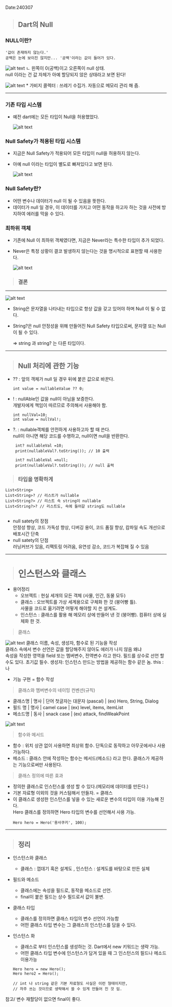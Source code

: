 Date:240307

> ## Dart의 Null

 ### NULL이란?  
    '값이 존재하지 않는다.'  
    공백은 눈에 보이진 않지만... '공백'이라는 값이 들어가 있다.  
![alt text](image-3.png)
 ㄴ 왼쪽이 0(공백)이고 오른쪽이 null 상태.  
 null 이라는 건 값 자체가 아예 할당되지 않은 상태라고 보면 된다!  

 ![alt text](image-7.png)
    * 가비지 콜렉터 : 쓰레기 수집가. 자동으로 메모리 관리 해 줌.

---- 

### 기존 타입 시스템
- 예전 dart에는 모든 타입이 Null을 허용했었다.
  
    ![alt text](image-4.png)

### Null Safety가 적용된 타입 시스템
- 지금은 Null Safety가 적용되어 모든 타입이 null을 허용하지 않는다.  
- 아예 null 이라는 타입이 별도로 빠져있다고 보면 된다.
  
    ![alt text](image-11.png)

### Null Safety란?
- 어떤 변수나 데이터가 null 이 될 수 있음을 뜻한다.
- 데이터가 null 일 경우, 이 데이터를 가지고 어떤 동작을 하고자 하는 것을 사전에 방지하여 에러를 막을 수 있다.

### 최하위 객체  
- 기존에 Null 이 최하위 객체였다면, 지금은 Never라는 특수한 타입이 추가 되었다.
- Never은 특정 상황이 결코 발생하지 않는다는 것을 명시적으로 표현할 때 사용한다. 
  
    ![alt text](image-6.png)
  

> ### 결론  
----  
![alt text](image-10.png)
  
  - String은 문자열을 나타내는 타입으로 항상 값을 갖고 있어야 하며 Null 이 될 수 없다.
  - String?은 null 안정성을 위해 만들어진 Null Safety 타입으로써, 문자열 또는 Null 이 될 수 있다.
  
    => string 과 string? 는 다른 타입이다.  

----  
 

> ## Null 처리에 관한 기능
-  ??  : 앞의 객체가 null 일 경우 뒤에 붙은 값으로 바꾼다.
 
    ~~~
    int value = nullableValue ?? 0;
    ~~~

-  ! : nullAble인 값을 null이 아님을 보증한다.  
개발자에게 책임이 따르므로 주의해서 사용해야 함.
    ~~~
    int nullVal=10;
    int value = nullVal!;
    ~~~
    
-  ?.  :  nullable객체를 안전하게 사용하고자 할 때 쓴다.  
  null이 아니면 해당 코드를 수행하고, null이면 null을 반환한다.  

    ~~~
     int? nullableVal =10;
     print(nullableVal?.toString()); // 10 출력

     int? nullableVal =null;
     print(nullableVal?.toString()); // null 출력
    ~~~


> ### 타입을 명확하게
~~~
List<String>
List<String>? // 리스트가 nullable
List<String?> // 리스트 속 string이 nullable
List<String?>? // 리스트도, 속에 들어갈 string도 nullable
    
~~~
- null satety의 장점  
   안정성 향상, 코드 가독성 향상, 디버깅 용이, 코드 품질 향상, 캄파일 속도 개선으로 배포시간 단축
- null satety의 단점  
   러닝커브가 있음, 리팩토링 어려움, 유연성 감소, 코드가 복잡해 질 수 있음


----  


> # 인스턴스와 클래스  
> 
- 용어정리
  - 오브젝트 : 현실 세개의 모든 객체 (사물, 인간, 동물 모두)
  - 클래스 : 오브젝트를 가상 세계용으로 구체화 한 것 (붕어빵 틀).  
            사물을 코드로 옮기려면 어떻게 해야할 지 쓴 설계도.
  - 인스턴스 : 클래스를 활용 해 메모리 상에 만들어 낸 것 (붕어빵). 컴퓨터 상에 실체화 한 것.

> 클래스

   ![alt text](image-8.png)
  클래스 이름, 속성, 생성자, 함수로 된 기능을 작성  
  클래스 속에서 변수 선언은 값을 할당해주지 않아도 에러가 나지 않음 왜냐  
  속성을 작성한 영역을 field 또는 멤버변수, 전역변수 라고 한다.
  필드를 상수로 선언 할 수도 있다. 초기값 필수.
  생성자: 인스턴스 만드는 방법을 제공하는 함수 같은 놈. this : 나

  - 기능 구현 = 함수 작성  
  
> 클래스와 멤버변수의 네이밍 컨벤션(규칙)
  - 클래스명 | 명사 | 단어 첫글자는 대문자 (pascal) | (ex) Hero, String, Dialog
  - 필드 명 | 명사 | camel case | (ex) level, items, itemList
  - 메소드명 | 동사 | snack case | (ex) attack, findWeakPoint  
  
  ![alt text](image-9.png)
  
> 함수와 메서드  
 
  - 함수 : 위치 상관 없이 사용하면 최상위 함수. 단독으로 동작하고 아무곳에서나 사용 가능하다.
  - 메소드 : 클래스 안에 작성하는 함수는 메서드(메소드) 라고 한다. 클래스가 제공하는 기능으로써만 사용된다.

> 클래스 정의에 따른 효과
  -   정의한 클래스로 인스턴스를 생성 할 수 있다.(메모리에 데이터를 만든다.)
  -   기본 자료형 이외의 것을 커스텀해서 만들자. = 클래스
  -   이 클래스로 생성한 인스턴스를 넣을 수 있는 새로운 변수의 타입이 이용 가능해 진다.  
      Hero 클래스를 정의하면 Hero 타입의 변수를 선언해서 사용 가능.
      ~~~
      Hero hero = Hero('용사쿠키', 100);
      ~~~

----
> ## 정리
- 인스턴스와 클래스
  - 클래스 : 껍데기 혹은 설계도 , 인스턴스 : 설계도를 바탕으로 만든 실체  
  
- 필드와 메소드
  - 클래스에는 속성을 필드로, 동작을 메소드로 선언.
  - final이 붙은 필드는 상수 필드로서 값이 불변.  
  
- 클래스 타입
  - 클래스를 정의하면 클래스 타입의 변수 선언이 가능함
  - 어떤 클래스 타입 변수는 그 클래스의 인스턴스를 담을 수 있다.  
  
- 인스턴스 화
  - 클래스로 부터 인스턴스를 생성하는 것. Dart에서 new 키워드는 생략 가능.
  - 어떤 클래스 타입 변수에 인스턴스가 담겨 있을 때 그 인스턴스의 필드나 메소드 이용가능  
  
  ~~~
  Hero hero = new Hero();
  Hero hero2 = Hero();

  // int 나 string 같은 기본 자료형도 사실은 이런 형태이지만, 
  // 자주 쓰는 것이므로 생략해서 쓸 수 있게 만들어 진 것 임.
  ~~~

참고/ 변수 재할당이 없으면 final이 좋다.